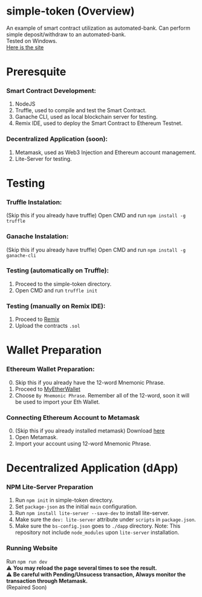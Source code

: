 # **simple-token (Overview)**
An example of smart contract utilization as automated-bank. Can perform simple deposit/withdraw to an automated-bank. <br>
Tested on Windows. <br>
[Here is the site](https://ekasulistyawan.github.io/simple-token/dapp/)

# **Preresquite**
### Smart Contract Development:
1. NodeJS
2. Truffle, used to compile and test the Smart Contract.
3. Ganache CLI, used as local blockchain server for testing. 
4. Remix IDE, used to deploy the Smart Contract to Ethereum Testnet.
### Decentralized Application (soon):
1. Metamask, used as Web3 Injection and Ethereum account management.
2. Lite-Server for testing.

# Testing
### Truffle Instalation:
(Skip this if you already have truffle) Open CMD and run `npm install -g truffle`
### Ganache Instalation:
(Skip this if you already have truffle) Open CMD and run `npm install -g ganache-cli`
### Testing (automatically on Truffle):
1. Proceed to the simple-token directory.
2. Open CMD and run `truffle init`
### Testing (manually on Remix IDE):
1. Proceed to [Remix](https://remix.ethereum.org/)
2. Upload the contracts `.sol`

# Wallet Preparation
### Ethereum Wallet Preparation:
0. Skip this if you already have the 12-word Mnemonic Phrase.
1. Proceed to [MyEtherWallet](https://www.myetherwallet.com/create-wallet)
2. Choose `By Mnemonic Phrase`. Remember all of the 12-word, soon it will be used to import your Eth Wallet.
### Connecting Ethereum Account to Metamask
0. (Skip this if you already installed metamask) Download [here](https://metamask.io/download.html)
1. Open Metamask.
2. Import your account using 12-word Mnemonic Phrase.

# Decentralized Application (dApp)
### NPM Lite-Server Preparation
1. Run `npm init` in simple-token directory.
2. Set `package-json` as the initial `main` configuration.
3. Run `npm install lite-server --save-dev` to install lite-server.
4. Make sure the `dev: lite-server` attribute under `scripts` in `package.json`.
5. Make sure the `bs-config.json` goes to `./dapp` directory.
Note: This repository not include `node_modules` upon `lite-server` installation.
### Running Website
Run `npm run dev` <br>
:warning: **You may reload the page several times to see the result.** <br> 
:warning: **Be careful with Pending/Unsucess transaction, Always monitor the transaction through Metamask.** <br>
(Repaired Soon)
